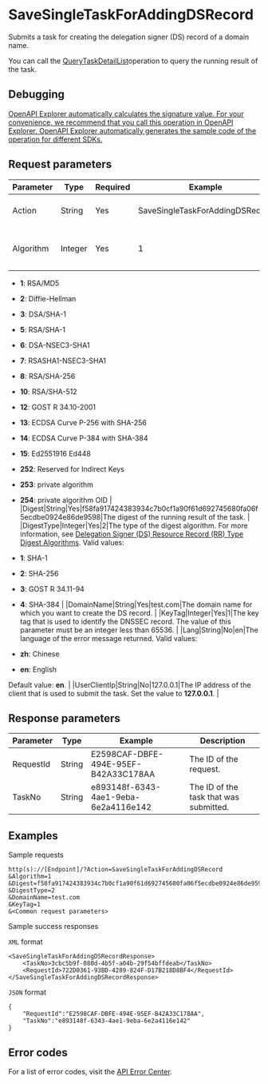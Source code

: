 # SaveSingleTaskForAddingDSRecord

Submits a task for creating the delegation signer \(DS\) record of a domain name.

You can call the [QueryTaskDetailList](~~67710~~)operation to query the running result of the task.

## Debugging

[OpenAPI Explorer automatically calculates the signature value. For your convenience, we recommend that you call this operation in OpenAPI Explorer. OpenAPI Explorer automatically generates the sample code of the operation for different SDKs.](https://api.aliyun.com/#product=Domain&api=SaveSingleTaskForAddingDSRecord&type=RPC&version=2018-01-29)

## Request parameters

|Parameter|Type|Required|Example|Description|
|---------|----|--------|-------|-----------|
|Action|String|Yes|SaveSingleTaskForAddingDSRecord|The operation that you want to perform. Set the value to **SaveSingleTaskForAddingDSRecord**. |
|Algorithm|Integer|Yes|1|The ID of the encryption algorithm. For more information, see [Domain Name System Security \(DNSSEC\) Algorithm Numbers](https://www.iana.org/assignments/dns-sec-alg-numbers/dns-sec-alg-numbers.xhtml). Valid values:

-   **1**: RSA/MD5
-   **2**: Diffie-Hellman
-   **3**: DSA/SHA-1
-   **5**: RSA/SHA-1
-   **6**: DSA-NSEC3-SHA1
-   **7**: RSASHA1-NSEC3-SHA1
-   **8**: RSA/SHA-256
-   **10**: RSA/SHA-512
-   **12**: GOST R 34.10-2001
-   **13**: ECDSA Curve P-256 with SHA-256
-   **14**: ECDSA Curve P-384 with SHA-384
-   **15**: Ed2551916 Ed448
-   **252**: Reserved for Indirect Keys
-   **253**: private algorithm
-   **254**: private algorithm OID |
|Digest|String|Yes|f58fa917424383934c7b0cf1a90f61d692745680fa06f5ecdbe0924e86de9598|The digest of the running result of the task. |
|DigestType|Integer|Yes|2|The type of the digest algorithm. For more information, see [Delegation Signer \(DS\) Resource Record \(RR\) Type Digest Algorithms](https://www.iana.org/assignments/ds-rr-types/ds-rr-types.xhtml). Valid values:

-   **1**: SHA-1
-   **2**: SHA-256
-   **3**: GOST R 34.11-94
-   **4**: SHA-384 |
|DomainName|String|Yes|test.com|The domain name for which you want to create the DS record. |
|KeyTag|Integer|Yes|1|The key tag that is used to identify the DNSSEC record. The value of this parameter must be an integer less than 65536. |
|Lang|String|No|en|The language of the error message returned. Valid values:

-   **zh**: Chinese
-   **en**: English

Default value: **en**. |
|UserClientIp|String|No|127.0.0.1|The IP address of the client that is used to submit the task. Set the value to **127.0.0.1**. |

## Response parameters

|Parameter|Type|Example|Description|
|---------|----|-------|-----------|
|RequestId|String|E2598CAF-DBFE-494E-95EF-B42A33C178AA|The ID of the request. |
|TaskNo|String|e893148f-6343-4ae1-9eba-6e2a4116e142|The ID of the task that was submitted. |

## Examples

Sample requests

```
http(s)://[Endpoint]/?Action=SaveSingleTaskForAddingDSRecord
&Algorithm=1
&Digest=f58fa917424383934c7b0cf1a90f61d692745680fa06f5ecdbe0924e86de9598
&DigestType=2
&DomainName=test.com
&KeyTag=1
&<Common request parameters>
```

Sample success responses

`XML` format

```
<SaveSingleTaskForAddingDSRecordResponse>
    <TaskNo>3cbc5b9f-080d-4b5f-a04b-29f54bffdeab</TaskNo>
    <RequestId>722D0361-93BD-4289-824F-D17B218D8BF4</RequestId>
</SaveSingleTaskForAddingDSRecordResponse>
```

`JSON` format

```
{
    "RequestId":"E2598CAF-DBFE-494E-95EF-B42A33C178AA",
    "TaskNo":"e893148f-6343-4ae1-9eba-6e2a4116e142"
}
```

## Error codes

For a list of error codes, visit the [API Error Center](https://error-center.alibabacloud.com/status/product/Domain).

